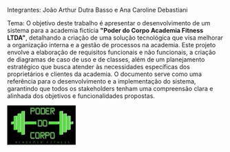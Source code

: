 Integrantes: João Arthur Dutra Basso e Ana Caroline Debastiani

Tema: O objetivo deste trabalho é apresentar o desenvolvimento de um sistema para a academia fictícia **"Poder do Corpo Academia Fitness LTDA"**, detalhando a criação de uma solução tecnológica que visa melhorar a organização interna e a gestão de processos na academia. Este projeto envolve a elaboração de requisitos funcionais e não funcionais, a criação de diagramas de caso de uso e de classes, além de um planejamento estratégico que busca atender às necessidades específicas dos proprietários e clientes da academia. O documento serve como uma referência para o desenvolvimento e a implementação do sistema, garantindo que todos os stakeholders tenham uma compreensão clara e alinhada dos objetivos e funcionalidades propostas.


![Logo da Academia Poder do Corpo](./img/Logo.png)